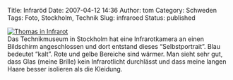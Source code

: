 Title: Infraröd
Date: 2007-04-12 14:36
Author: tom
Category: Schweden
Tags: Foto, Stockholm, Technik
Slug: infraroed
Status: published

[![Thomas in
Infrarot](http://www.fiket.de/pic/tom_ir_s.jpg "Thomas in Infrarot")](http://www.fiket.de/pic/tom_ir_l.jpg)  
Das Technikmuseum in Stockholm hat eine Infrarotkamera an einen
Bildschirm angeschlossen und dort entstand dieses “Selbstportrait”. Blau
bedeutet “kalt”. Rote und gelbe Bereiche sind wärmer. Man sieht sehr
gut, dass Glas (meine Brille) kein Infrarotlicht durchlässt und dass
meine langen Haare besser isolieren als die Kleidung.

